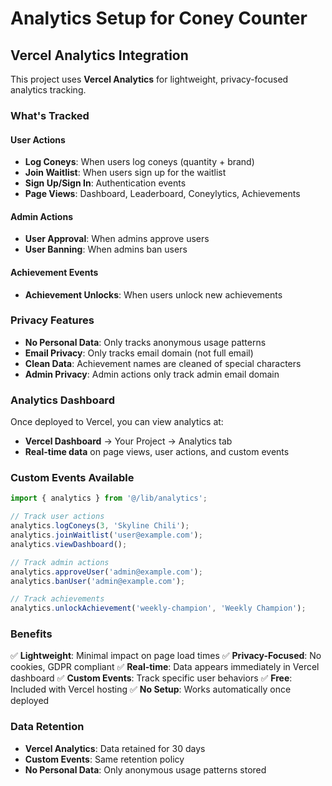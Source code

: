 # Analytics Setup for Coney Counter

## Vercel Analytics Integration

This project uses **Vercel Analytics** for lightweight, privacy-focused analytics tracking.

### What's Tracked

#### User Actions
- **Log Coneys**: When users log coneys (quantity + brand)
- **Join Waitlist**: When users sign up for the waitlist
- **Sign Up/Sign In**: Authentication events
- **Page Views**: Dashboard, Leaderboard, Coneylytics, Achievements

#### Admin Actions
- **User Approval**: When admins approve users
- **User Banning**: When admins ban users

#### Achievement Events
- **Achievement Unlocks**: When users unlock new achievements

### Privacy Features

- **No Personal Data**: Only tracks anonymous usage patterns
- **Email Privacy**: Only tracks email domain (not full email)
- **Clean Data**: Achievement names are cleaned of special characters
- **Admin Privacy**: Admin actions only track admin email domain

### Analytics Dashboard

Once deployed to Vercel, you can view analytics at:
- **Vercel Dashboard** → Your Project → Analytics tab
- **Real-time data** on page views, user actions, and custom events

### Custom Events Available

```typescript
import { analytics } from '@/lib/analytics';

// Track user actions
analytics.logConeys(3, 'Skyline Chili');
analytics.joinWaitlist('user@example.com');
analytics.viewDashboard();

// Track admin actions
analytics.approveUser('admin@example.com');
analytics.banUser('admin@example.com');

// Track achievements
analytics.unlockAchievement('weekly-champion', 'Weekly Champion');
```

### Benefits

✅ **Lightweight**: Minimal impact on page load times
✅ **Privacy-Focused**: No cookies, GDPR compliant
✅ **Real-time**: Data appears immediately in Vercel dashboard
✅ **Custom Events**: Track specific user behaviors
✅ **Free**: Included with Vercel hosting
✅ **No Setup**: Works automatically once deployed

### Data Retention

- **Vercel Analytics**: Data retained for 30 days
- **Custom Events**: Same retention policy
- **No Personal Data**: Only anonymous usage patterns stored
